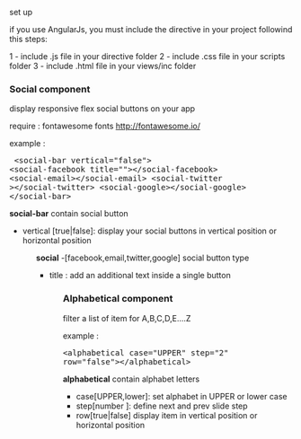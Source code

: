 set up

if you use AngularJs, you must include the directive in your project followind this steps:

1 - include .js file in your directive folder
2 - include .css file in your scripts folder
3 - include .html file in your views/inc folder


<h3>Social component</h3>

  display responsive flex social buttons on your app
  
  require : fontawesome fonts http://fontawesome.io/
  
  example : <pre>
              &lt;social-bar vertical=&quot;false&quot;&gt; 
                &lt;social-facebook title=&quot;&quot;&gt;&lt;/social-facebook&gt;
                &lt;social-email&gt;&lt;/social-email&gt; 
                &lt;social-twitter &gt;&lt;/social-twitter&gt;
                &lt;social-google&gt;&lt;/social-google&gt;
              &lt;/social-bar&gt;</pre>
              
<b>social-bar</b>  contain social button
        
<ul><li>vertical [true|false]:    display your social buttons in vertical position or horizontal position      
</li><ul/>
<b>social</b> -[facebook,email,twitter,google]  social button type  

<ul><li>title : add an additional text inside a single button</li><ul/>
        
        
<h3>Alphabetical component</h3>

filter a list of item for A,B,C,D,E....Z
  
  example : 
            <pre>&lt;alphabetical case=&quot;UPPER&quot; step=&quot;2&quot; row=&quot;false&quot;&gt;&lt;/alphabetical&gt;</pre>
            
<b>alphabetical</b> contain alphabet letters
  
<ul>        
<li>case[UPPER,lower]:    set alphabet in UPPER or lower case</li>
<li>step[number ]:        define next and prev slide step</li>
<li>row[true|false]      display item in vertical position or horizontal position     </li> 
</ul>  
  
